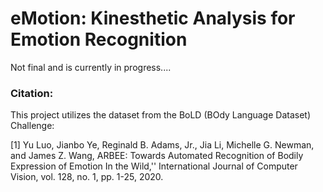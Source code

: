 # eMotion: Kinesthetic Analysis for Emotion Recognition

Not final and is currently in progress....

### Citation:
This project utilizes the dataset from the BoLD (BOdy Language Dataset) Challenge:

[1] Yu Luo, Jianbo Ye, Reginald B. Adams, Jr., Jia Li, Michelle G. Newman, and James Z. Wang, ARBEE: Towards Automated Recognition of Bodily Expression of Emotion In the Wild,'' International Journal of Computer Vision, vol. 128, no. 1, pp. 1-25, 2020.
